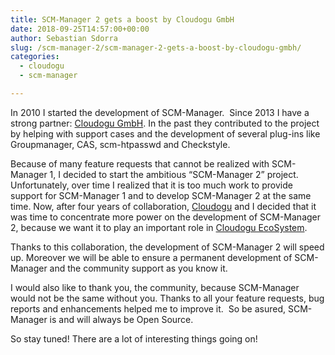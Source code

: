 ```yaml
---
title: SCM-Manager 2 gets a boost by Cloudogu GmbH
date: 2018-09-25T14:57:00+00:00
author: Sebastian Sdorra
slug: /scm-manager-2/scm-manager-2-gets-a-boost-by-cloudogu-gmbh/
categories:
  - cloudogu
  - scm-manager

---
```

In 2010 I started the development of SCM-Manager.  Since 2013 I have a strong partner: [Cloudogu GmbH](https://cloudogu.com). In the past they contributed to the project by helping with support cases and the development of several plug-ins like Groupmanager, CAS, scm-htpasswd and Checkstyle.

Because of many feature requests that cannot be realized with SCM-Manager 1, I decided to start the ambitious “SCM-Manager 2” project. Unfortunately, over time I realized that it is too much work to provide support for SCM-Manager 1 and to develop SCM-Manager 2 at the same time. Now, after four years of collaboration, [Cloudogu](https://cloudogu.com) and I decided that it was time to concentrate more power on the development of SCM-Manager 2, because we want it to play an important role in [Cloudogu EcoSystem](https://cloudogu.com).

Thanks to this collaboration, the development of SCM-Manager 2 will speed up. Moreover we will be able to ensure a permanent development of SCM-Manager and the community support as you know it.

I would also like to thank you, the community, because SCM-Manager would not be the same without you. Thanks to all your feature requests, bug reports and enhancements helped me to improve it.  So be asured, SCM-Manager is and will always be Open Source.

So stay tuned! There are a lot of interesting things going on!

